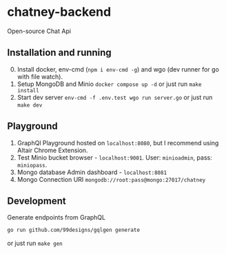 # chatney-backend
Open-source Chat Api 

## Installation and running
0. Install docker, env-cmd (`npm i env-cmd -g`) and wgo (dev runner for go with file watch).
1. Setup MongoDB and Minio `docker compose up -d` or just run `make install`
2. Start dev server `env-cmd -f .env.test wgo run server.go` or just run `make dev`

## Playground
1. GraphQl Playground hosted on `localhost:8080`, but I recommend using Altair Chrome Extension.
2. Test Minio bucket browser - `localhost:9001`. User: `minioadmin`, pass: `miniopass`.
3. Mongo database Admin dashboard - `localhost:8081`
4. Mongo Connection URI `mongodb://root:pass@mongo:27017/chatney`

## Development

Generate endpoints from GraphQL
```sh
go run github.com/99designs/gqlgen generate
```

or just run `make gen`

